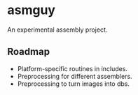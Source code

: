 
# asmguy

An experimental assembly project.

## Roadmap

  - Platform-specific routines in includes.
  - Preprocessing for different assemblers.
  - Preprocessing to turn images into dbs.

